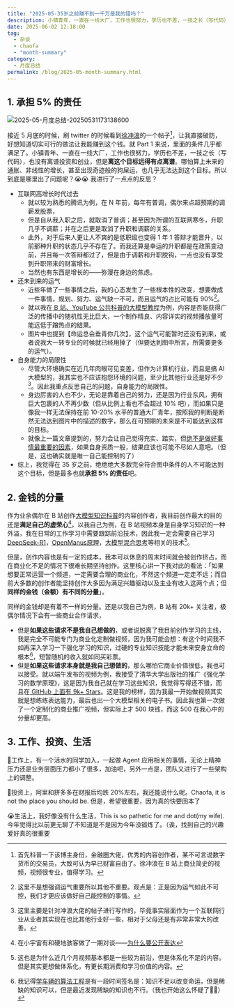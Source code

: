 ```yaml
---
title: "2025-05-35岁之前赚不到一千万是我的错吗？"
description: 小镇青年、一直在一线大厂，工作也很努力，学历也不差，一技之长（写代码），也没有离谱投资和创业，但是离赚一千万远得有点离谱。哪怕算上未来的通胀、非线性的增长，甚至出现奇迹般的狗屎运，也几乎无法达到这个目标。所以到底是哪里出了问题呢？
date: 2025-06-02 12:18:00
tag:
  - 杂谈
  - chaofa
  - "month-summary"
category:
  - 月度总结
permalink: /blog/2025-05-month-summary.html
---
```


## 1. 承担 5% 的责任

![2025-05-月度总结-20250531173138600](https://cfcdn.bruceyuan.com/blog/2025/2025-05-月度总结-20250531173138600.webp)

接近 5 月底的时候，刷 twitter 的时候看到[徐冲浪](https://x.com/cyrilxuq/status/1926911386908533172)的一个帖子[^2]，让我直接破防，好想知道切实可行的做法让我能赚到这个钱。就 Part 1 来说，里面的条件几乎都满足了。小镇青年、一直在一线大厂，工作也很努力，学历也不差，一技之长（写代码），也没有离谱投资和创业，但是**离这个目标远得有点离谱**。哪怕算上未来的通胀、非线性的增长，甚至出现奇迹般的狗屎运，也几乎无法达到这个目标。所以到底是哪里出了问题呢？😭😭 我进行了一点点的反思？

- 互联网高增长时代过去
	- 就以较为熟悉的腾讯为例，在 N 年前，每年有普调，偶尔来点超预期的调薪发股票，
	- 但是自从我入职之后，就取消了普调；甚至因为所谓的互联网寒冬，升职几乎不调薪；并在之后更是取消了升职和调薪的关系。
	- 此外，对于后来人更让人不爽的是低职级也变得 1 年 1 答辩才能晋升，以前那种升职的状态几乎不存在了。而我还算是幸运的升职都是在政策变动前，并且每一次答辩都过了，但是由于调薪和升职脱钩，一点也没有享受到升职带来的财富增长。
	- 当然也有东西是增长的——弥漫在身边的焦虑。
- 还未到来的运气
	- 近些年做了一些事情之后，我的心态发生了一些根本性的改变，想要做成一件事情，规划、努力、运气缺一不可，而且运气的占比可能有 90%[^1]。
	- 就以我在[ B 站、YouTube 公共科普的大模型教程](https://space.bilibili.com/12420432)为例，内容是否能获得广泛的传播中的随机性无比巨大，一个制作精良、内容详实的视频播放量可能远低于蹭热点的结果。
	- 图片中也提到【命运总会垂青你几次】，这个运气可能暂时还没有到来，或者说我大一转专业的时候就已经用掉了（但要达到图中所言，所需要更多的运气）。
- 自身能力的局限性
	- 尽管大环境确实在近几年肉眼可见变差，但作为计算机行业，而且是搞 AI 大模型的，我其实也不应该抱怨环境的问题，至少比其他行业还是好不少[^6]。因此我重点反思自己的问题，自身能力的局限性。
	- 身边厉害的人也不少，无论是靠着自己的努力，还是因为行业东风，拥有巨大包裹的人不再少数（但从比例上看也不会超过 10% 吧），而如果只是像我一样无法保持在前 10-20% 水平的普通大厂青年，按照我的判断是断然无法达到图片中的描述的数字，那么在可预期的未来是不可能达到这样的目标。
	- 就像上一篇文章提到的，努力会让自己觉得充实、踏实，但[绝不是做好事情最重要的因素](https://bruceyuan.com/blog/2025-04-month-summary.html)，如果自身资质一般，结果应该也可能不尽如人意吧。（但是，这也确实就是唯一自己能控制的了）
- 综上，我觉得在 35 岁之前，绝绝绝大多数完全符合图中条件的人不可能达到这个目标，但是最多也就**承担 5% 的责任**吧。


## 2. 金钱的分量

作为业余偶尔在 B 站创作[大模型知识科普](https://space.bilibili.com/12420432)的内容创作者，我目前创作最大的目的还是**满足自己的虚荣心**[^3]，以我自己为例，在 B 站视频本身是自身学习知识的一种外溢，我在日常的工作学习中需要跟踪前沿技术，因此我一定会需要自己学习 [DeepSeek-R1](https://bruceyuan.com/post/deepseek-r1-paper-reading-notes.html)，[OpenManus原理](https://www.youtube.com/watch?v=HW2EyHbm-Wk)，[大模型混合思考](https://bruceyuan.com/post/slow-fast-thinking-from-qwen3-thinking-mixed-to-adacot-to-adathinking.html)等相关的技术[^4]。

但是，创作内容也是有一定的成本，我本可以休息的周末时间就会被创作挤占，而在商业化不足的情况下很难长期坚持创作。这里核心讲一下我对此的看法：「如果想要正常运营一个频道，一定需要合理的商业化，不然这个频道一定走不远；而目前大多数的创作者能坚持创作大多因为满足兴趣驱动以及主业有收入这两个点；但**同样的金钱（金额）有不同的分量**」。

同样的金钱却是有着不一样的分量。还是以我自己为例，B 站有 20k+ 关注者，极偶尔情况下会有一些商业合作请求，
- 但是**如果这些请求不是我自己想做的**，或者说脱离了我目前创作学习的主线，我是完全不可能专门为商业化定制做视频，因为我可能会想：有这个时间我不如再深入学习一下强化学习的知识，过硬的专业知识技能才能未来安身立命的根本[^5]，短暂随机的收入就如同买彩票。
- 但是**如果这些请求本身就是我自己想做的**，那么哪怕它商业价值很低，我也可以接受。就以端午发布的视频为例，我接受了清华大学出版社的推广《强化学习的数学原理》，这是因为我自己就在学习这些知识，我觉得写得还不错，而且在[ GitHub 上面有 9k+ Stars](https://github.com/MathFoundationRL/Book-Mathematical-Foundation-of-Reinforcement-Learning)。这是我的榜样，因为我最一开始做视频其实就是想练练表达能力，最后也出一个大模型相关的电子书。因此我也第一次做了一个定制化的商业推广视频，但实际上才 500 块钱，而这 500 在我心中的分量却更高。

## 3. 工作、投资、生活

💪工作上，有一个活水的同学加入，一起做 Agent 应用相关的事情，无论上精神压力还是业务层面压力都小了很多，加油吧，另外一点是，团队又进行了一些架构上的调整。

🤣投资上，阿里和拼多多在财报后均跌 20%左右，我还能说什么呢。Chaofa, it is not the place you should be.  但是，希望很重要，因为真的快要回本了

😭生活上，我好像没有什么生活，This is so pathetic for me and dot(my wife). 今年觉得比以前更无聊了不知道是不是因为今年没锻炼了。（诶，找到自己的兴趣爱好真的很重要



[^1]: 这里不是想强调运气重要所以其他不重要。观点是：正是因为运气如此不可控，我们才更应该做好自己能控制的事情。

[^2]: 首先科普一下该博主身份，金融圈大佬，优秀的内容创作者，某不可言说数字货币的交易员，大致可认为早已财富自由了。徐冲浪在 B 站上商业简史的视频，视频很专业，值得学习。

[^3]: 在小宇宙有和硬地骇客做了一期对谈——[为什么要公开表达](https://www.xiaoyuzhoufm.com/episode/68024e35cdd692da1536e57f)

[^4]: 这也是为什么近几个月视频基本都是一些较为前沿，但是体系化不足的内容。但是其实更想做体系化，有更长期消费和学习价值的内容。

[^5]: 我记得[学车辆的算法工程](https://space.bilibili.com/669720247)是有一段时间签名是：知识不足以改变命运，但是稀缺的知识可以，但是最近发现稀缺的知识也不行。（我也开始这么怀疑了🤔🤔）

[^6]: 这里主要是针对冲浪大佬的帖子进行写作的，毕竟事实层面作为一个互联网行业从业者其实现在也比其他行业好一些，相对于父母还是有非常非常大的改善。
